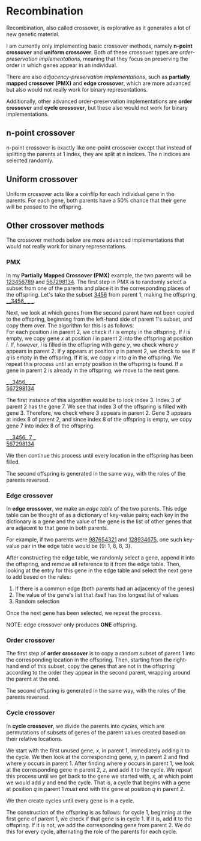 # Recombination

Recombination, also called crossover, is explorative as it generates a lot of new genetic material.

I am currently only implementing basic crossover methods, namely **n-point crossover** and **uniform crossover**. 
Both of these crossover types are *order-preservation implementations*, meaning that they focus on preserving the order in which genes appear in an individual. 

There are also *adjacency-preservation implementations*, such as **partially mapped crossover (PMX)** and **edge crossover**, which are more advanced but also 
would not really work for binary representations. 

Additionally, other advanced order-preservation implementations are **order crossover** and **cycle crossover**, but these also would not work for 
binary implementations.

## n-point crossover

n-point crossover is exactly like one-point crossover except that instead of splitting the parents at 1 index, they are split at n indices. The n indices are selected randomly.

## Uniform crossover 

Uniform crossover acts like a coinflip for each individual gene in the parents. For each gene, both parents have a 50% chance that their gene will be passed to the offspring.

## Other crossover methods

The crossover methods below are more advanced implementations that would not really work for binary representations.

### PMX

In my **Partially Mapped Crossover (PMX)** example, the two parents will be <ins>123456789</ins> and <ins>567298134</ins>.
The first step in PMX is to randomly select a subset from one of the parents and place it in the corresponding places of the offspring. Let's take the subset <ins>3456</ins> from parent 1, making the offspring <ins>_\_3456\_ _ _</ins>.

Next, we look at which genes from the second parent have not been copied to the offspring, beginning from the left-hand side of parent 1's subset, and copy them over. The algorithm for this is as follows:<br>
For each position *i* in parent 2, we check if *i* is empty in the offspring. If *i* is empty, we copy gene *x* at position *i* in parent 2 into the offspring at position *i*. If, however, *i* is filled in the offspring with gene *y*, we check where *y* appears in parent 2. If *y* appears at position *q* in parent 2, we check to see if *q* is empty in the offspring. If it is, we copy *x* into *q* in the offspring. We repeat this process until an empty position in the offspring is found. If a gene in parent 2 is already in the offspring, we move to the next gene.

<ins>_ \_3456\_ _ _</ins><br>
<ins>567298134</ins><br>

The first instance of this algorithm would be to look index 3. Index 3 of parent 2 has the gene 7. We see that index 3 of the offspring is filled with gene 3. Therefore, we check where 3 appears in parent 2. Gene 3 appears at index 8 of parent 2, and since index 8 of the offspring is empty, we copy gene 7 into index 8 of the offspring.

<ins>_ \_3456\_ 7 _</ins><br>
<ins>567298134</ins><br>

We then continue this process until every location in the offspring has been filled.

The second offspring is generated in the same way, with the roles of the parents reversed.

### Edge crossover

In **edge crossover**, we make an *edge table* of the two parents. This edge table can be thought of as a dictionary of key-value pairs; each key in the dictionary is a gene and the value of the gene is the list of other genes that are adjacent to that gene in both parents.

For example, if two parents were <ins>987654321</ins> and <ins>128934675</ins>, one such key-value pair in the edge table would be {9: 1, 8, 8, 3}.

After constructing the edge table, we randomly select a gene, append it into the offspring, and remove all reference to it from the edge table. Then, looking at the entry for this gene in the edge table and select the next gene to add based on the rules:
1. If there is a common edge (both parents had an adjacency of the genes)
2. The value of the gene's list that itself has the longest list of values
3. Random selection

Once the next gene has been selected, we repeat the process.

NOTE: edge crossover only produces **ONE** offspring.

### Order crossover

The first step of **order crossover** is to copy a random subset of parent 1 into the corresponding location in the offspring. Then, starting from the right-hand end of this subset, copy the genes that are not in the offspring according to the order they appear in the second parent, wrapping around the parent at the end.

The second offspring is generated in the same way, with the roles of the parents reversed.
 
### Cycle crossover

In **cycle crossover**, we divide the parents into *cycles*, which are permutations of subsets of genes of the parent values created based on their relative locations.

We start with the first unused gene, *x*, in parent 1, immediately adding it to the cycle. We then look at the corresponding gene, *y*, in parent 2 and find where *y* occurs in parent 1. After finding where *y* occurs in parent 1, we look at the corresponding gene in parent 2, *z*, and add it to the cycle. We repeat this process until we get back to the gene we started with, *x*, at which point we would add *y* and end the cycle. That is, a cycle that begins with a gene at position *q* in parent 1 *must* end with the gene at position *q* in parent 2.

We then create cycles until every gene is in a cycle.

The construction of the offspring is as follows: for cycle 1, beginning at the first gene of parent 1, we check if that gene is in cycle 1. If it is, add it to the offspring. If it is not, we add the corresponding gene from parent 2. We do this for every cycle, alternating the role of the parents for each cycle.

